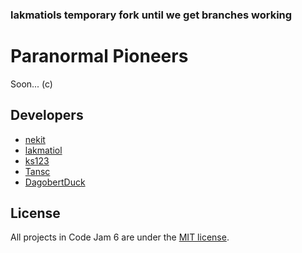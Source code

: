 ### lakmatiols temporary fork until we get branches working

# Paranormal Pioneers

Soon... (c)

## Developers

- [nekit](https://github.com/NeKitDS)
- [lakmatiol](https://github.com/lavirlifiliol)
- [ks123](https://github.com/ks129)
- [Tansc](https://github.com/Tansc161)
- [DagobertDuck](https://github.com/Dag0b3rtDuck)

## License

All projects in Code Jam 6 are under the [MIT license](../LICENSE).
